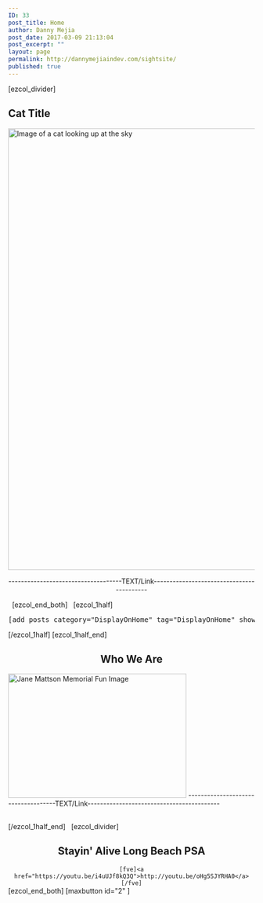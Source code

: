 ```yaml
---
ID: 33
post_title: Home
author: Danny Mejia
post_date: 2017-03-09 21:13:04
post_excerpt: ""
layout: page
permalink: http://dannymejiaindev.com/sightsite/
published: true
---
```

[ezcol_divider] 
## Cat Title

<img id="longdesc-return-441" class="alignnone size-full wp-image-441" tabindex="-1" src="http://dannymejiaindev.com/sightsite/wp-content/uploads/2017/04/Cat_4-e1492198697630.jpg" alt="Image of a cat looking up at the sky" width="1600" height="900" longdesc="http://dannymejiaindev.com/sightsite?longdesc=441&referrer=33" /> <p style="text-align: center;">
  ------------------------------------TEXT/Link------------------------------------------
</p>   [ezcol_end_both]   [ezcol_1half] 

<div class="panel panel-default">
  <div id="custom-collapse-0-0" class="panel-collapse collapse in">
    <div class="panel-body">
      <div class="panel panel-default">
        <div id="custom-collapse-0-0" class="panel-collapse collapse in">
          <div class="panel-body">
            <div class="panel panel-default">
              <div id="custom-collapse-0-0" class="panel-collapse collapse in">
                <div class="panel-body">
                  <pre class="">[add_posts category="DisplayOnHome" tag="DisplayOnHome" show="5" h="2" full="false" readmore="Read more link text" img="false"]</pre>
                </div>
              </div>
            </div>
          </div>
        </div>
      </div>
    </div>
  </div>
</div> [/ezcol_1half] [ezcol_1half_end] 

<h2 class="wsite-content-title" style="text-align: center;">
  Who We Are
</h2>

<img id="longdesc-return-232" class="size-full wp-image-232 aligncenter" tabindex="-1" src="http://dannymejiaindev.com/sightsite/wp-content/uploads/2017/03/6909542.jpg" alt="Jane Mattson Memorial Fun Image" width="364" height="253" longdesc="http://dannymejiaindev.com/sightsite?longdesc=232&referrer=33" /> ------------------------------------TEXT/Link------------------------------------------ <h2 class="wsite-content-title">
</h2> [/ezcol_1half_end]   [ezcol_divider] 

<h2 class="wsite-content-title" style="text-align: center;">
  Stayin' Alive Long Beach PSA
</h2>

<div style="text-align: center;">
  <code>[fve]&lt;a href="https://youtu.be/i4uUJf8kQ3Q">http://youtu.be/oHg5SJYRHA0&lt;/a>[/fve]</code>
</div> [ezcol_end_both] [maxbutton id="2" ]